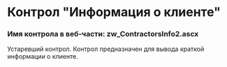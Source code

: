 ﻿---
description: 2.4.9.1
---
# Контрол "Информация о клиенте"
### Имя контрола в веб-части: zw_ContractorsInfo2.ascx
Устаревший контрол.
Контрол предназначен для вывода краткой информации о клиенте.
